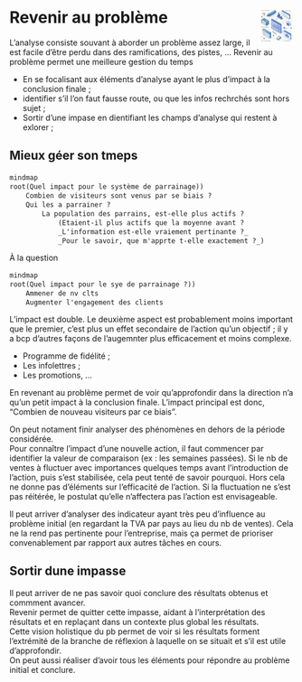 # Revenir au problème<a href="../../"><img src="../../../assets/atomicDs.png" alt="Data science" align="right" height="64px"></a>
L’analyse consiste souvant à aborder un problème assez large, il est facile d’être perdu dans des ramifications, des pistes, … Revenir au problème permet une meilleure gestion du temps
* En se focalisant aux éléments d’analyse ayant le plus d’impact à la conclusion finale ;
* identifier s’il l’on faut fausse route, ou que les infos rechrchés sont hors sujet ;
* Sortir d’une impase en dientifiant les champs d’analyse qui restent à exlorer ;

## Mieux géer son tmeps
```mermaid
mindmap
root(Quel impact pour le système de parrainage))
    Combien de visiteurs sont venus par se biais ?
    Qui les a parrainer ?
        La population des parrains, est-elle plus actifs ?
            (Etaient-il plus actifs que la moyenne avant ?  
            _L'information est-elle vraiement pertinante ?_  
            _Pour le savoir, que m'apprte t-elle exactement ?_)
```
À la question
```mermaid
mindmap
root(Quel impact pour le sye de parrainage ?))
    Ammener de nv clts
    Augmenter l'engagement des clients
```
L’impact est double. Le deuxième aspect est probablement moins important que le premier, c’est plus un effet secondaire de l’action qu’un objectif ; il y a bcp d’autres façons de l’augemnter plus efficacement et moins complexe.
* Programme de fidélité ;
* Les infolettres ;
* Les promotions, …

En revenant au problème permet de voir qu’approfondir dans la direction n’a qu’un petit impact à la conclusion finale. L’impact principal est donc, “Combien de nouveau visiteurs par ce biais”.  

On peut notament finir analyser des phénomènes en dehors de la période considérée.  
Pour connaître l’impact d’une nouvelle action, il faut commencer par identifier la valeur de comparaison (ex : les semaines passées). Si le nb de ventes à fluctuer avec importances quelques temps avant l’introduction de l’action, puis s’est stabilisée, cela peut tenté de savoir pourquoi. Hors cela ne donne pas d’éléments sur l’efficacité de l’action. Si la fluctuation ne s’est pas réitérée, le postulat qu’elle n’affectera pas l’action est envisageable.  

Il peut arriver d’analyser des indicateur ayant très peu d’influence au problème initial (en regardant la TVA par pays au lieu du nb de ventes). Cela ne la rend pas pertinente pour l’entreprise, mais ça permet de prioriser convenablement par rapport aux autres tâches en cours.

## Sortir dune impasse
Il peut arriver de ne pas savoir quoi conclure des résultats obtenus et commment avancer.  
Revenir permet de quitter cette impasse, aidant à l’interprétation des résultats et en replaçant dans un contexte plus global les résultats.  
Cette vision holistique du pb permet de voir si les résultats forment l’extrémité de la branche de réflexion à laquelle on se situait et s’il est utile d’approfondir.  
On peut aussi réaliser d’avoir tous les éléments pour répondre au problème initial et conclure.